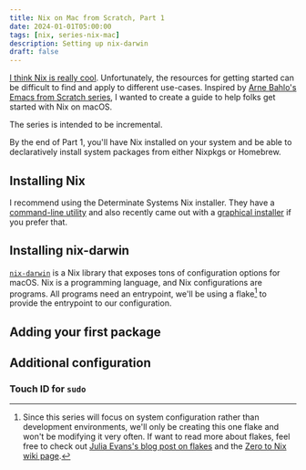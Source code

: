 ```yaml
---
title: Nix on Mac from Scratch, Part 1
date: 2024-01-01T05:00:00
tags: [nix, series-nix-mac]
description: Setting up nix-darwin
draft: false
---
```


[I think Nix is really cool](https://davi.sh/blog/2023/12/what-i-like-about-nix/). Unfortunately,
the resources for getting started can be difficult to find and apply to different
use-cases. Inspired by [Arne Bahlo's Emacs from Scratch
series](https://arne.me/articles/emacs-from-scratch-part-one-foundations), I wanted to create a
guide to help folks get started with Nix on macOS.

The series is intended to be incremental.

By the end of Part 1, you'll have Nix installed on your system and be able to declaratively install
system packages from either Nixpkgs or Homebrew.

## Installing Nix
I recommend using the Determinate Systems Nix installer. They have a [command-line
utility](https://github.com/DeterminateSystems/nix-installer) and also recently came out with a
[graphical installer](https://determinate.systems/posts/graphical-nix-installer) if you prefer that.

## Installing nix-darwin
[`nix-darwin`](https://github.com/LnL7/nix-darwin) is a Nix library that exposes tons of
configuration options for macOS. Nix is a programming language, and Nix configurations are programs.
All programs need an entrypoint, we'll be using a flake[^1] to provide the entrypoint to our configuration.

[^1]: Since this series will focus on system configuration rather than development environments,
    we'll only be creating this one flake and won't be modifying it very often. If want to read more
    about flakes, feel free to check out [Julia Evans's blog post on
    flakes](https://jvns.ca/blog/2023/11/11/notes-on-nix-flakes/) and the [Zero to Nix wiki
    page](https://zero-to-nix.com/concepts/flakes).

## Adding your first package

## Additional configuration ##

### Touch ID for `sudo` ###
